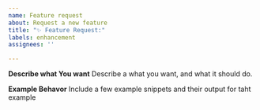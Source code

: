 ```yaml
---
name: Feature request
about: Request a new feature
title: "✨ Feature Request:"
labels: enhancement
assignees: ''

---
```


**Describe what You want**
Describe a what you want, and what it should do.

**Example Behavor**
Include a few example snippets and their output for taht example
<!--example for example
```javascript
function(parameters) // returnes: <what it returnes>```-->
